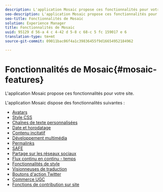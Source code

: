 ```yaml
---
description: L'application Mosaic propose ces fonctionnalités pour votre site.
seo-description: L'application Mosaic propose ces fonctionnalités pour votre site.
seo-title: Fonctionnalités de Mosaic
solution: Experience Manager
title: Fonctionnalités de Mosaic
uuid: 95129 d 56-a 4 c 4-42 d 5-8 c 68-c 5 fc 159017 e 6
translation-type: tm+mt
source-git-commit: 09011bac06f4a1c39836455f9d16654952184962

---
```



# Fonctionnalités de Mosaic{#mosaic-features}

L&#39;application Mosaic propose ces fonctionnalités pour votre site.



L&#39;application Mosaic dispose des fonctionnalités suivantes :

* [Avatars](/help/using/c-features-livefyre/c-styling-features/c-avatars.md#c_avatars)
* [Style CSS](/help/using/c-features-livefyre/c-styling-features/c-css-styling-branding.md#c_css_styling_branding)
* [Chaînes de texte personnalisées](/help/using/c-features-livefyre/c-custom-text-strings.md#c_custom_text_strings)
* [Date et horodatage](/help/using/c-features-livefyre/c-styling-features/c-date-and-timestamp.md#c_date_and_timestamp)
* [Contenu incitatif](/help/using/c-features-livefyre/c-content-collection-tags/c-featured-content.md#c_featured_content)
* [Développement multimédia](/help/using/c-features-livefyre/c-enagement-features.md#section_pmq_ycm_d1b)
* [Permalinks](/help/using/c-features-livefyre/c-content-collection-tags/c-permalinks.md#c_permalinks)
* [SAFE](/help/using/c-features-livefyre/c-about-moderation/c-moderation.md#c_moderation)
* [Partage sur les réseaux sociaux](/help/using/c-features-livefyre/c-social-sharing/c-social-sharing.md#c_social_sharing)
* [Flux continu en continu - temps](/help/using/c-features-livefyre/c-content-behavior-features/c-content-behavior-features.md#section_emd_syl_d1b)
* [Fonctionnalités de style](/help/using/c-features-livefyre/c-styling-features/c-styling-features.md#c_styling_features)
* [Visionneuses de traduction](/help/using/c-settings-other/c-translation-sets/c-translation-sets.md#c_translation_sets)
* [Boutons d&#39;action Twitter](/help/using/c-features-livefyre/c-enagement-features.md#section_uzm_ldm_d1b)
* [Commerce UGC](/help/using/c-features-livefyre/c-ugc-commerce.md#c_ugc_commerce)
* [Fonctions de contribution sur site](/help/using/c-features-livefyre/c-on-site-contribution-features.md#section_vzs_t2s_d1b)

